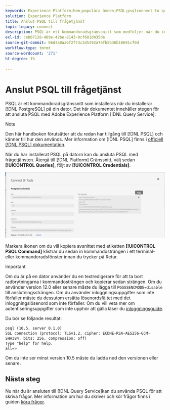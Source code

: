 ```yaml
---
keywords: Experience Platform;hem;populära ämnen;PSQL;psqlconnect to query service;Query service;query service;
solution: Experience Platform
title: Anslut PSQL till frågetjänst
topic-legacy: connect
description: PSQL är ett kommandoradsgränssnitt som medföljer när du installerar PostgreSQL på datorn. Du kan installera det genom att följa dessa anvisningar.
exl-id: ceb07128-409e-42be-8143-0cf681d435de
source-git-commit: 06d3a8aa6f2f73c2d5392a76fb5b36b18691cf0d
workflow-type: tm+mt
source-wordcount: '271'
ht-degree: 1%

---
```


# Anslut PSQL till frågetjänst

PSQL är ett kommandoradsgränssnitt som installeras när du installerar [!DNL PostgreSQL] på din dator. Det här dokumentet innehåller stegen för att ansluta PSQL med Adobe Experience Platform [!DNL Query Service].

>[!NOTE]
>
> Den här handboken förutsätter att du redan har tillgång till [!DNL PSQL] och känner till hur den används. Mer information om [!DNL PSQL] finns i [officiell [!DNL PSQL] dokumentation](https://www.postgresql.org/docs/current/app-psql.html).

När du har installerat PSQL på datorn kan du ansluta PSQL med frågetjänsten. Återgå till [!DNL Platform] Gränssnitt, välj sedan **[!UICONTROL Queries]**, följt av **[!UICONTROL Credentials]**.

![Bild](../images/clients/psql/connect-bi.png)

Markera ikonen om du vill kopiera avsnittet med etiketten **[!UICONTROL PSQL Command]** klistrar du sedan in kommandosträngen i ett terminal- eller kommandoradsfönster innan du trycker på Retur.

>[!IMPORTANT]
>
>Om du är på en dator använder du en textredigerare för att ta bort radbrytningarna i kommandosträngen och kopierar sedan strängen. Om du använder version 12.0 eller senare måste du lägga till `PGGSSENCMODE=disable` till anslutningssträngen. Om du använder inloggningsuppgifter som inte förfaller måste du dessutom ersätta lösenordsfältet med det inloggningslösenord som inte förfaller. Om du vill veta mer om autentiseringsuppgifter som inte upphör att gälla läser du [inloggningsguide](../ui/credentials.md).

Du bör se följande resultat:

```shell
psql (10.5, server 0.1.0)
SSL connection (protocol: TLSv1.2, cipher: ECDHE-RSA-AES256-GCM-SHA384, bits: 256, compression: off)
Type "help" for help.
all=>
```

Om du inte ser minst version 10.5 måste du ladda ned den versionen eller senare.

## Nästa steg

Nu när du är ansluten till [!DNL Query Service]kan du använda PSQL för att skriva frågor. Mer information om hur du skriver och kör frågor finns i guiden [köra frågor](../best-practices/writing-queries.md).
